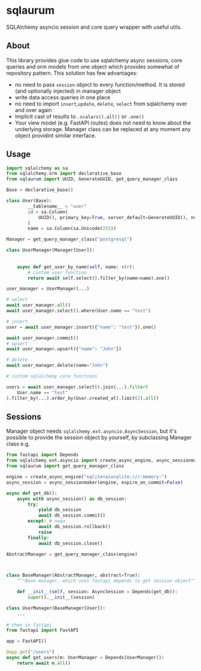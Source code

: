 # sqlaurum

SQLAlchemy asyncio session and core query wrapper with useful utils.

## About

This library provides glue code to use sqlalchemy async sessions, core queries and orm models 
from one object which provides somewhat of repository pattern. This solution has few advantages:

- no need to pass `session` object to every function/method. It is stored (and optionally injected) in manager object
- write data access queries in one place
- no need to import `insert`,`update`, `delete`, `select` from sqlalchemy over and over again
- Implicit cast of results to `.scalars().all()` or `.one()`
- Your view model (e.g. FastAPI routes) does not need to know about the underlying storage. Manager class can be replaced at any moment any object providint similar interface.


## Usage

```python
import sqlalchemy as sa
from sqlalchemy.orm import declarative_base
from sqlaurum import UUID, GenerateUUID, get_query_manager_class

Base = declarative_base()

class User(Base):
        __tablename__ = "user"
        id = sa.Column(
            UUID(), primary_key=True, server_default=GenerateUUID(), nullable=False
        )
        name = sa.Column(sa.Unicode(255))

Manager = get_query_manager_class("postgresql")

class UserManager(Manager[User]):
    
    
    async def get_user_by_name(self, name: str):
        # custom user function
        return await self.select().filter_by(name=name).one()

user_manager = UserManager(...)

# select
await user_manager.all()
await user_manager.select().where(User.name == "test")

# insert
user = await user_manager.insert({"name": "test"}).one()

await user_manager.commit()
# upsert
await user_manager.upsert({"name": "John"})

# delete
await user_manager.delete(name="John")

# custom sqlalchemy core functions

users = await user_manager.select().join(...).filter(
    User.name == "test"
).filter_by(...).order_by(User.created_at).limit(2).all()

```

## Sessions

Manager object needs `sqlalchemy.ext.asyncio.AsyncSession`, but it's possible
to provide the session object by yourself, by subclassing Manager class e.g.


```python
from fastapi import Depends
from sqlalchemy.ext.asyncio import create_async_engine, async_sessionmaker
from sqlaurum import get_query_manager_class

engine = create_async_engine("sqlite+aiosqlite:///:memory:")
async_session = async_sessionmaker(engine, expire_on_commit=False)

async def get_db():
    async with async_session() as db_session:
        try:
            yield db_session
            await db_session.commit()
        except: # noqa
            await db_session.rollback()
            raise
        finally:
            await db_session.close()

AbstractManager = get_query_manager_class(engine)



class BaseManager(AbstractManager, abstract=True):
    """Base manager, which uses fastapi depends to get session object"""

    def __init__(self, session: AsyncSession = Depends(get_db)):
        super().__init__(session)

class UserManager(BaseManager[User]):
    ...
        
# then in fastapi
from fastapi import FastAPI

app = FastAPI()

@app.get("/users")
async def get_users(m: UserManager = Depends(UserManager)):
    return await m.all()

```
